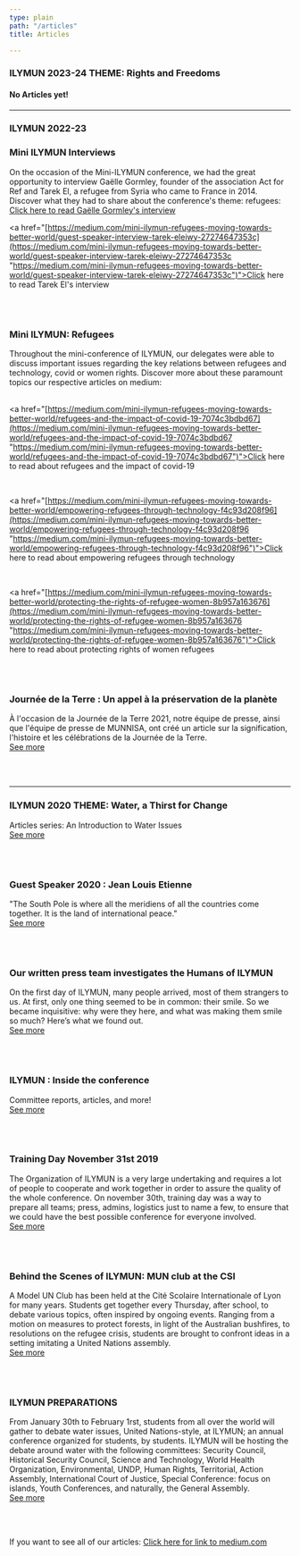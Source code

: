 ```yaml
---
type: plain
path: "/articles"
title: Articles

---
```

<title>ILYMUN</title>

<div class="row">

<h3>ILYMUN 2023-24 THEME: Rights and Freedoms</h3>

<h4>No Articles yet!</h4>

<hr>

<h3>ILYMUN 2022-23</h3>

<h3>Mini ILYMUN Interviews</h3>

<p>On the occasion of the Mini-ILYMUN conference, we had the great opportunity to interview Gaëlle Gormley, founder of the association Act for Ref and Tarek El, a refugee from Syria who came to France in 2014. Discover what they had to share about the conference's theme: refugees:<br/><a href="[https://medium.com/mini-ilymun-refugees-moving-towards-better-world/guest-speaker-interview-ga%C3%ABlle-gormley-df8ffbbcc418](https://medium.com/mini-ilymun-refugees-moving-towards-better-world/guest-speaker-interview-ga%C3%ABlle-gormley-df8ffbbcc418 "https://medium.com/mini-ilymun-refugees-moving-towards-better-world/guest-speaker-interview-ga%C3%ABlle-gormley-df8ffbbcc418")">Click here to read Gaëlle Gormley's interview</a><br/>

<a href="[https://medium.com/mini-ilymun-refugees-moving-towards-better-world/guest-speaker-interview-tarek-eleiwy-27274647353c](https://medium.com/mini-ilymun-refugees-moving-towards-better-world/guest-speaker-interview-tarek-eleiwy-27274647353c "https://medium.com/mini-ilymun-refugees-moving-towards-better-world/guest-speaker-interview-tarek-eleiwy-27274647353c")">Click here to read Tarek El's interview</a></p>

<br/><br/>

</div>

<div class="row">

<h3>Mini ILYMUN: Refugees</h3>

<p>Throughout the mini-conference of ILYMUN, our delegates were able to discuss important issues regarding the key relations between refugees and technology, covid or women rights. Discover more about these paramount topics our respective articles on medium:

<br/><a href="[https://medium.com/mini-ilymun-refugees-moving-towards-better-world/refugees-and-the-impact-of-covid-19-7074c3bdbd67](https://medium.com/mini-ilymun-refugees-moving-towards-better-world/refugees-and-the-impact-of-covid-19-7074c3bdbd67 "https://medium.com/mini-ilymun-refugees-moving-towards-better-world/refugees-and-the-impact-of-covid-19-7074c3bdbd67")">Click here to read about refugees and the impact of covid-19</a>

<br/>

<a href="[https://medium.com/mini-ilymun-refugees-moving-towards-better-world/empowering-refugees-through-technology-f4c93d208f96](https://medium.com/mini-ilymun-refugees-moving-towards-better-world/empowering-refugees-through-technology-f4c93d208f96 "https://medium.com/mini-ilymun-refugees-moving-towards-better-world/empowering-refugees-through-technology-f4c93d208f96")">Click here to read about empowering refugees through technology </a>

<br/>

<a href="[https://medium.com/mini-ilymun-refugees-moving-towards-better-world/protecting-the-rights-of-refugee-women-8b957a163676](https://medium.com/mini-ilymun-refugees-moving-towards-better-world/protecting-the-rights-of-refugee-women-8b957a163676 "https://medium.com/mini-ilymun-refugees-moving-towards-better-world/protecting-the-rights-of-refugee-women-8b957a163676")">Click here to read about protecting rights of women refugees</a></p>

<br/>

<br />

<div class="row">

<h3>Journée de la Terre : Un appel à la préservation de la planète</h3>

<p>À l'occasion de la Journée de la Terre 2021, notre équipe de presse, ainsi que l'équipe de presse de MUNNISA, ont créé un article sur la signification, l'histoire et les célébrations de la Journée de la Terre.<br/><a href="https://medium.com/@ilymun/earth-day-a-call-to-preserve-the-planet-b16d522cd3a2">See more</a></p>

<br/><br/>

</div>

<div class="row">

<hr>

<h3>ILYMUN 2020 THEME: Water, a Thirst for Change</h3>

<p>Articles series: An Introduction to Water Issues <br /><a href="https://medium.com/ilymun-2020-theme-water-a-thirst-for-change">See more</a></p>

<br /><br />

<h3>Guest Speaker 2020 : Jean Louis Etienne</h3>

<p>"The South Pole is where all the meridiens of all the countries come together. It is the land of international peace." <br /><a href="https://medium.com/ilymuns-guest-speakers/dr-jean-louis-etienne-777c7922e72">See more</a></p>

<br /><br />

<h3>Our written press team investigates the Humans of ILYMUN</h3>

<p>On the first day of ILYMUN, many people arrived, most of them strangers to us. At first, only one thing seemed to be in common: their smile. So we became inquisitive: why were they here, and what was making them smile so much? Here’s what we found out. <br /><a href="https://medium.com/ilymun-inside-the-conference/ilymun-attendees-experience-70059aceca39">See more</a></p>

<br /><br />

<h3>ILYMUN : Inside the conference</h3>

<p>Committee reports, articles, and more! <br /><a href="https://medium.com/ilymun-inside-the-conference">See more</a></p>

<br /><br />

<h3>Training Day November 31st 2019</h3>

<p>The Organization of ILYMUN is a very large undertaking and requires a lot of people to cooperate and work together in order to assure the quality of the whole conference. On november 30th, training day was a way to prepare all teams; press, admins, logistics just to name a few, to ensure that we could have the best possible conference for everyone involved. <br /><a href="https://medium.com/training-day-committees/training-day-november-31st-2019-4f5b98525e2">See more</a></p>

<br /><br />

<h3>Behind the Scenes of ILYMUN: MUN club at the CSI</h3>

<p>A Model UN Club has been held at the Cité Scolaire Internationale of Lyon for many years. Students get together every Thursday, after school, to debate various topics, often inspired by ongoing events. Ranging from a motion on measures to protect forests, in light of the Australian bushfires, to resolutions on the refugee crisis, students are brought to confront ideas in a setting imitating a United Nations assembly.<br /><a href="https://medium.com/getting-to-know-ilymun/behind-the-scenes-of-ilymun-mun-club-at-the-csi-f4d202c8248a">See more</a></p>

<br /><br />

<h3>ILYMUN PREPARATIONS</h3>

<p>From January 30th to February 1rst, students from all over the world will gather to debate water issues, United Nations-style, at ILYMUN; an annual conference organized for students, by students. ILYMUN will be hosting the debate around water with the following committees: Security Council, Historical Security Council, Science and Technology, World Health Organization, Environmental, UNDP, Human Rights, Territorial, Action Assembly, International Court of Justice, Special Conference: focus on islands, Youth Conferences, and naturally, the General Assembly.<br /><a href="https://medium.com/getting-to-know-ilymun/ilymun-preparations-5295de8c26cc">See more</a></p>

<br /><br />

<p> If you want to see all of our articles: <a href="https://medium.com/@ilymun">Click here for link to medium.com</a></p>

</div>
